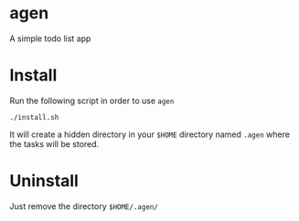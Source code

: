 # agen
A simple todo list app

# Install
Run the following script in order to use `agen`  
  
`
./install.sh
`
  
It will create a hidden directory in your `$HOME` directory named `.agen` where
the tasks will be stored.  

# Uninstall
Just remove the directory `$HOME/.agen/`